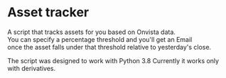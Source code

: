 # Asset tracker 

A script that tracks assets for you based on Onvista data.  
You can specify a percentage threshold and you'll get an Email  
once the asset falls under that threshold relative to yesterday's close.  

The script was designed to work with Python 3.8
Currently it works only with derivatives.